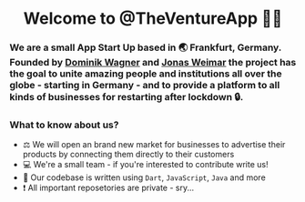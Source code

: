<div align="center">
  <h1>Welcome to @TheVentureApp ✌🏽</h1>
</div>

<div>
  <h3> We are a small App Start Up based in 🌏 Frankfurt, Germany. Founded by <a href="mailto:d.wagner@venture-app.org">Dominik Wagner</a> and <a href="https://github.com/jonas-weimar/" target="_blank">Jonas Weimar</a> the project has the goal to unite amazing people and institutions all over the globe - starting in Germany - and to provide a platform to all kinds of businesses for restarting after lockdown 🔒.
  </h3>
</div>


### What to know about us?
- ⚖️ We will open an brand new market for businesses to advertise their products by connecting them directly to their customers
- 💻 We're a small team - if you're interested to contribute write us!
- 🌱 Our codebase is written using `Dart`, `JavaScript`, `Java` and more
- ❗️ All important reposetories are private - sry...
